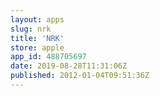 ```yaml
---
layout: apps
slug: nrk
title: 'NRK'
store: apple
app_id: 488705697
date: 2019-08-28T11:31:06Z
published: 2012-01-04T09:51:36Z
---
```


